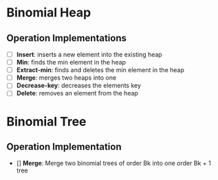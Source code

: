 # Binomial Heap

## Operation Implementations

- [ ] **Insert**: inserts a new element into the existing heap
- [ ] **Min**: finds the min element in the heap
- [ ] **Extract-min**: finds and deletes the min element in the heap
- [ ] **Merge**: merges two heaps into one
- [ ] **Decrease-key**: decreases the elements key
- [ ] **Delete**: removes an element from the heap

# Binomial Tree

## Operation Implementation

- [] **Merge**: Merge two binomial trees of order Bk into one order Bk + 1 tree